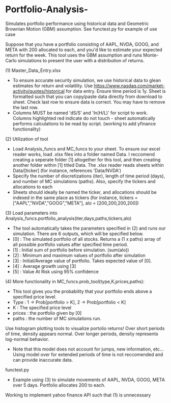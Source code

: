 # Portfolio-Analysis-
Simulates portfolio performance using historical data and Geometric Brownian Motion (GBM) assumption. See functest.py for example of use case

Suppose that you have a portfolio consisting of AAPL, NVDA, GOOG, and META with 200 allocated to each, and you'd like to estimate your expected return for the week. This tool uses the GBM assumption and runs Monte-Carlo simulations to present the user with a distribution of returns.

(1) Master_Data_Entry.xlsx
*  To ensure accurate security simulation, we use historical data to glean estimates for return and volatility. Use https://www.nasdaq.com/market-activity/quotes/historical for data entry. Ensure time period is 1y. Sheet is formatted such that you can copy/paste data directly from download to sheet. Check last row to ensure data is correct. You may have to remove the last row. 
*  Columns MUST be named 'dS/S' and 'ln(H/L)' for script to work. Columns highlighted red indicate do not touch - sheet automatically performs calculations to be read by script. (working to add yfinance functionality)

(2) Utilization of tool
*  Load Analysis_funcs and MC_funcs to your sheet. To ensure our excel reader works, load .xlsx files into a folder named Data. I reccomend creating a seperate folder [1] altogether for this tool, and then creating another folder within [1] titled Data. The .xlsx reader reads sheets within Data/[ticker] (for instance, references 'Data/NVDA')
*  Specify the number of discretizations (iter), length of time period (days), and number of MC simulations (paths). Also, specify the tickers and allocations to each
*  Sheets should ideally be named the ticker, and allocations should be indexed in the same place as tickers (for instance, tickers = ["AAPL","NVDA","GOOG","META"], alo = [200,200,200,200])

(3) Load parameters into Analysis_funcs.portfolio_analysis(iter,days,paths,tickers,alo)
*  The tool automatically takes the parameters specified in (2) and runs our simulation. There are 6 outputs, which will be specified below. 
*  [0] : The simulated portfolio of all stocks. Returns a (1 x paths) array of all possible portfolio values after specified time period.
*  [1] : Initial sum of portfolio before simulation. (sum(alo))
*  [2] : Minimum and maximum values of portfolio after simulation
*  [3] : Initial/Average value of portfolio. Takes expected value of [0].
*  [4] : Average growth using [3]
*  [5] : Value At Risk using 95% confidence

(4) More functionality in MC_funcs.prob_tool(type,K,prices,paths):
*  This tool gives you the probability that your portfolio ends above a specified price level. 
*  Type : 1 -> Prob[portfolio > K], 2 -> Prob[portfolio < K]
*  K : The specified price level
*  prices : the portfolio given by [0]
*  paths : the number of MC simulations run. 

Use histogram plotting tools to visualize portolio returns! Over short periods of time, density appears normal. Over longer periods, density represents log-normal behavior. 
*  Note that this model does not account for jumps, new information, etc... Using model over for extended periods of time is not reccomended and can provide inaccurate data.  
  
functest.py
*  Example using (3) to simulate movements of AAPL, NVDA, GOOG, META over 5 days. Portfolio allocates 200 to each. 

Working to implement yahoo finance API such that (1) is unnecessary 
